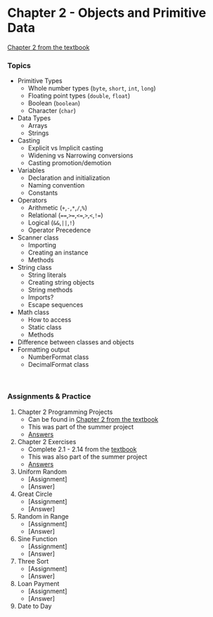 # Chapter 2 - Objects and Primitive Data

[Chapter 2 from the textbook](./JSS_ch2.pdf)

### Topics

- Primitive Types
    - Whole number types (```byte```, ```short```, ```int```, ```long```)
    - Floating point types (```double```, ```float```)
    - Boolean (```boolean```)
    - Character (```char```)
- Data Types
    - Arrays
    - Strings
- Casting
    - Explicit vs Implicit casting
    - Widening vs Narrowing conversions
    - Casting promotion/demotion
- Variables 
    - Declaration and initialization
    - Naming convention
    - Constants
- Operators
    - Arithmetic (```+```,```-```,```*```,```/```,```%```)
    - Relational (```==```,```>=```,```<=```,```>```,```<```,```!=```)
    - Logical (```&&```,```||```,```!```)
    - Operator Precedence
- Scanner class
    - Importing
    - Creating an instance
    - Methods
- String class
    - String literals
    - Creating string objects
    - String methods
    - Imports?
    - Escape sequences
- Math class
    - How to access
    - Static class
    - Methods
- Difference between classes and objects
- Formatting output
    - NumberFormat class
    - DecimalFormat class

<br>

### Assignments & Practice

1. Chapter 2 Programming Projects
    - Can be found in [Chapter 2 from the textbook](./JSS_ch2.pdf)
    - This was part of the summer project
    - [Answers](../../SummerProject/src/pt4_jssCh2/)
2. Chapter 2 Exercises
    - Complete 2.1 - 2.14 from the [textbook](./JSS_ch2.pdf)
    - This was also part of the summer project
    - [Answers](./Ch2_Answers/APCSA_SummerProjPt4_Exercises.pdf)
3. Uniform Random
    - [Assignment]
    - [Answer]
4. Great Circle
    - [Assignment]
    - [Answer]
5. Random in Range
    - [Assignment]
    - [Answer]
6. Sine Function
    - [Assignment]
    - [Answer]
7. Three Sort
    - [Assignment]
    - [Answer]
8. Loan Payment
    - [Assignment]
    - [Answer]
9. Date to Day